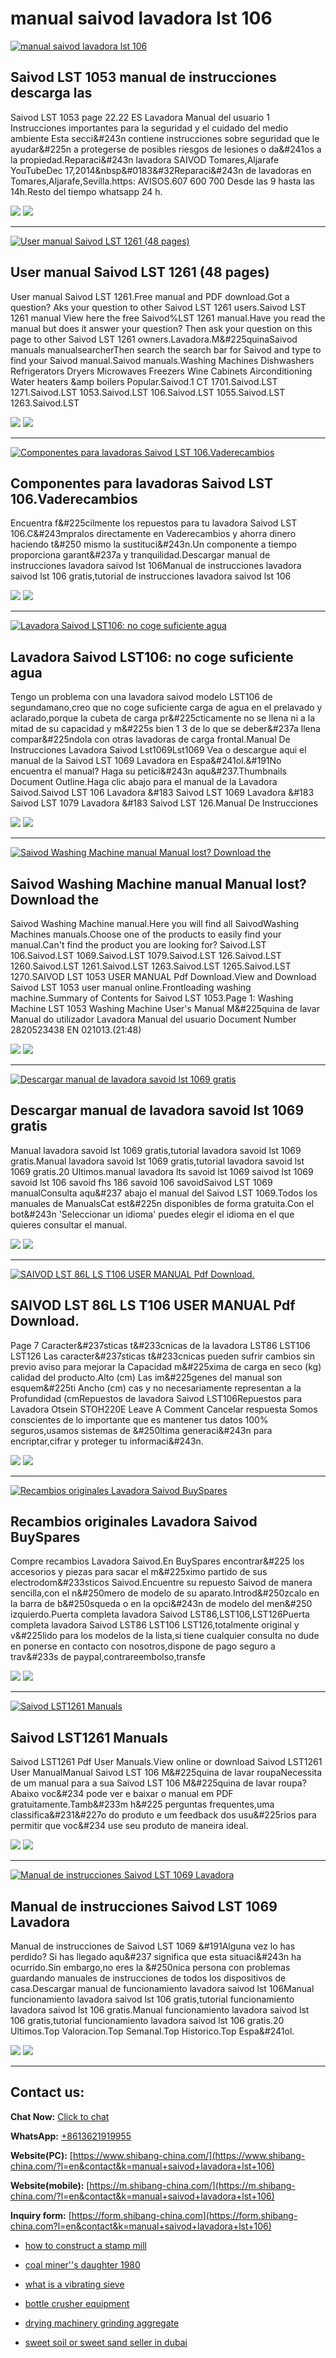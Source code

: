 # manual saivod lavadora lst 106

<a href="https://swt.shibang-china.com/?l=en&img&k=manual+saivod+lavadora+lst+106" target="_blank">![manual saivod lavadora lst 106](http://static.shibang-china.com/all-800x300/394.jpg)</a>

## Saivod LST 1053 manual de instrucciones descarga las
Saivod LST 1053 page 22.22 ES Lavadora Manual del usuario 1 Instrucciones importantes para la seguridad y el cuidado del medio ambiente Esta secci&#243n contiene instrucciones sobre seguridad que le ayudar&#225n a protegerse de posibles riesgos de lesiones o da&#241os a la propiedad.Reparaci&#243n lavadora SAIVOD Tomares,Aljarafe YouTubeDec 17,2014&nbsp&#0183&#32Reparaci&#243n de lavadoras en Tomares,Aljarafe,Sevilla.https: AVISOS.607 600 700 Desde las 9 hasta las 14h.Resto del tiempo whatsapp 24 h.


<a href="https://whatsapp.shibangsoft.com/WhatsApp.php" target="_blank" title="WhatsApp">![](http://static.shibang-china.com/icon/whatsapp.png)</a> <a href="https://swt.shibang-china.com/?l=en&icon&k=manual+saivod+lavadora+lst+106" target="_blank">![](http://static.shibang-china.com/icon/chat-en.png)</a>

---

<a href="https://swt.shibang-china.com/?l=en&img&k=manual+saivod+lavadora+lst+106" target="_blank">![User manual Saivod LST 1261 (48 pages)](http://static.shibang-china.com/all-800x300/612.jpg)</a>

## User manual Saivod LST 1261 (48 pages)
User manual Saivod LST 1261.Free manual and PDF download.Got a question? Aks your question to other Saivod LST 1261 users.Saivod LST 1261 manual View here the free Saivod%LST 1261 manual.Have you read the manual but does it answer your question? Then ask your question on this page to other Saivod LST 1261 owners.Lavadora.M&#225quinaSaivod manuals manualsearcherThen search the search bar for Saivod and type to find your Saivod manual.Saivod manuals.Washing Machines Dishwashers Refrigerators Dryers Microwaves Freezers Wine Cabinets Airconditioning Water heaters &amp boilers Popular.Saivod.1 CT 1701.Saivod.LST 1271.Saivod.LST 1053.Saivod.LST 106.Saivod.LST 1055.Saivod.LST 1263.Saivod.LST


<a href="https://whatsapp.shibangsoft.com/WhatsApp.php" target="_blank" title="WhatsApp">![](http://static.shibang-china.com/icon/whatsapp.png)</a> <a href="https://swt.shibang-china.com/?l=en&icon&k=manual+saivod+lavadora+lst+106" target="_blank">![](http://static.shibang-china.com/icon/chat-en.png)</a>

---

<a href="https://swt.shibang-china.com/?l=en&img&k=manual+saivod+lavadora+lst+106" target="_blank">![Componentes para lavadoras Saivod LST 106.Vaderecambios](http://static.shibang-china.com/all-800x300/381.jpg)</a>

## Componentes para lavadoras Saivod LST 106.Vaderecambios
Encuentra f&#225cilmente los repuestos para tu lavadora Saivod LST 106.C&#243mpralos directamente en Vaderecambios y ahorra dinero haciendo t&#250 mismo la sustituci&#243n.Un componente a tiempo proporciona garant&#237a y tranquilidad.Descargar manual de instrucciones lavadora saivod lst 106Manual de instrucciones lavadora saivod lst 106 gratis,tutorial de instrucciones lavadora saivod lst 106


<a href="https://whatsapp.shibangsoft.com/WhatsApp.php" target="_blank" title="WhatsApp">![](http://static.shibang-china.com/icon/whatsapp.png)</a> <a href="https://swt.shibang-china.com/?l=en&icon&k=manual+saivod+lavadora+lst+106" target="_blank">![](http://static.shibang-china.com/icon/chat-en.png)</a>

---

<a href="https://swt.shibang-china.com/?l=en&img&k=manual+saivod+lavadora+lst+106" target="_blank">![Lavadora Saivod LST106: no coge suficiente agua](http://static.shibang-china.com/all-800x300/1189.jpg)</a>

## Lavadora Saivod LST106: no coge suficiente agua
Tengo un problema con una lavadora saivod modelo LST106 de segundamano,creo que no coge suficiente carga de agua en el prelavado y aclarado,porque la cubeta de carga pr&#225cticamente no se llena ni a la mitad de su capacidad y m&#225s bien 1 3 de lo que se deber&#237a llena compar&#225ndola con otras lavadoras de carga frontal.Manual De Instrucciones Lavadora Saivod Lst1069Lst1069 Vea o descargue aqui el manual de la Saivod LST 1069 Lavadora en Espa&#241ol.&#191No encuentra el manual? Haga su petici&#243n aqu&#237.Thumbnails Document Outline.Haga clic abajo para el manual de la Lavadora Saivod.Saivod LST 106 Lavadora &#183 Saivod LST 1069 Lavadora &#183 Saivod LST 1079 Lavadora &#183 Saivod LST 126.Manual De Instrucciones


<a href="https://whatsapp.shibangsoft.com/WhatsApp.php" target="_blank" title="WhatsApp">![](http://static.shibang-china.com/icon/whatsapp.png)</a> <a href="https://swt.shibang-china.com/?l=en&icon&k=manual+saivod+lavadora+lst+106" target="_blank">![](http://static.shibang-china.com/icon/chat-en.png)</a>

---

<a href="https://swt.shibang-china.com/?l=en&img&k=manual+saivod+lavadora+lst+106" target="_blank">![Saivod Washing Machine manual Manual lost? Download the](http://static.shibang-china.com/all-800x300/833.jpg)</a>

## Saivod Washing Machine manual Manual lost? Download the
Saivod Washing Machine manual.Here you will find all SaivodWashing Machines manuals.Choose one of the products to easily find your manual.Can't find the product you are looking for? Saivod.LST 106.Saivod.LST 1069.Saivod.LST 1079.Saivod.LST 126.Saivod.LST 1260.Saivod.LST 1261.Saivod.LST 1263.Saivod.LST 1265.Saivod.LST 1270.SAIVOD LST 1053 USER MANUAL Pdf Download.View and Download Saivod LST 1053 user manual online.Frontloading washing machine.Summary of Contents for Saivod LST 1053.Page 1: Washing Machine LST 1053 Washing Machine User's Manual M&#225quina de lavar Manual do utilizador Lavadora Manual del usuario Document Number 2820523438 EN 021013.(21:48)


<a href="https://whatsapp.shibangsoft.com/WhatsApp.php" target="_blank" title="WhatsApp">![](http://static.shibang-china.com/icon/whatsapp.png)</a> <a href="https://swt.shibang-china.com/?l=en&icon&k=manual+saivod+lavadora+lst+106" target="_blank">![](http://static.shibang-china.com/icon/chat-en.png)</a>

---

<a href="https://swt.shibang-china.com/?l=en&img&k=manual+saivod+lavadora+lst+106" target="_blank">![Descargar manual de lavadora savoid lst 1069 gratis](http://static.shibang-china.com/all-800x300/223.jpg)</a>

## Descargar manual de lavadora savoid lst 1069 gratis
Manual lavadora savoid lst 1069 gratis,tutorial lavadora savoid lst 1069 gratis.Manual lavadora savoid lst 1069 gratis,tutorial lavadora savoid lst 1069 gratis.20 Ultimos.manual lavadora lts savoid lst 1069 saivod lst 1069 savoid lst 106 savoid fhs 186 savoid 106 savoidSaivod LST 1069 manualConsulta aqu&#237 abajo el manual del Saivod LST 1069.Todos los manuales de ManualsCat est&#225n disponibles de forma gratuita.Con el bot&#243n 'Seleccionar un idioma' puedes elegir el idioma en el que quieres consultar el manual.


<a href="https://whatsapp.shibangsoft.com/WhatsApp.php" target="_blank" title="WhatsApp">![](http://static.shibang-china.com/icon/whatsapp.png)</a> <a href="https://swt.shibang-china.com/?l=en&icon&k=manual+saivod+lavadora+lst+106" target="_blank">![](http://static.shibang-china.com/icon/chat-en.png)</a>

---

<a href="https://swt.shibang-china.com/?l=en&img&k=manual+saivod+lavadora+lst+106" target="_blank">![SAIVOD LST 86L LS T106 USER MANUAL Pdf Download.](http://static.shibang-china.com/all-800x300/502.jpg)</a>

## SAIVOD LST 86L LS T106 USER MANUAL Pdf Download.
Page 7 Caracter&#237sticas t&#233cnicas de la lavadora LST86 LST106 LST126 Las caracter&#237sticas t&#233cnicas pueden sufrir cambios sin previo aviso para mejorar la Capacidad m&#225xima de carga en seco (kg) calidad del producto.Alto (cm) Las im&#225genes del manual son esquem&#225ti Ancho (cm) cas y no necesariamente representan a la Profundidad (cmRepuestos de lavadora Saivod LST106Repuestos para Lavadora Otsein STOH220E Leave A Comment Cancelar respuesta Somos conscientes de lo importante que es mantener tus datos 100% seguros,usamos sistemas de &#250ltima generaci&#243n para encriptar,cifrar y proteger tu informaci&#243n.


<a href="https://whatsapp.shibangsoft.com/WhatsApp.php" target="_blank" title="WhatsApp">![](http://static.shibang-china.com/icon/whatsapp.png)</a> <a href="https://swt.shibang-china.com/?l=en&icon&k=manual+saivod+lavadora+lst+106" target="_blank">![](http://static.shibang-china.com/icon/chat-en.png)</a>

---

<a href="https://swt.shibang-china.com/?l=en&img&k=manual+saivod+lavadora+lst+106" target="_blank">![Recambios originales Lavadora Saivod BuySpares](http://static.shibang-china.com/all-800x300/1530.jpg)</a>

## Recambios originales Lavadora Saivod BuySpares
Compre recambios Lavadora Saivod.En BuySpares encontrar&#225 los accesorios y piezas para sacar el m&#225ximo partido de sus electrodom&#233sticos Saivod.Encuentre su repuesto Saivod de manera sencilla,con el n&#250mero de modelo de su aparato.Introd&#250zcalo en la barra de b&#250squeda o en la opci&#243n de modelo del men&#250 izquierdo.Puerta completa lavadora Saivod LST86,LST106,LST126Puerta completa lavadora Saivod LST86 LST106 LST126,totalmente original y v&#225lido para los modelos de la lista,si tiene cualquier consulta no dude en ponerse en contacto con nosotros,dispone de pago seguro a trav&#233s de paypal,contrareembolso,transfe


<a href="https://whatsapp.shibangsoft.com/WhatsApp.php" target="_blank" title="WhatsApp">![](http://static.shibang-china.com/icon/whatsapp.png)</a> <a href="https://swt.shibang-china.com/?l=en&icon&k=manual+saivod+lavadora+lst+106" target="_blank">![](http://static.shibang-china.com/icon/chat-en.png)</a>

---

<a href="https://swt.shibang-china.com/?l=en&img&k=manual+saivod+lavadora+lst+106" target="_blank">![Saivod LST1261 Manuals](http://static.shibang-china.com/all-800x300/376.jpg)</a>

## Saivod LST1261 Manuals
Saivod LST1261 Pdf User Manuals.View online or download Saivod LST1261 User ManualManual Saivod LST 106 M&#225quina de lavar roupaNecessita de um manual para a sua Saivod LST 106 M&#225quina de lavar roupa? Abaixo voc&#234 pode ver e baixar o manual em PDF gratuitamente.Tamb&#233m h&#225 perguntas frequentes,uma classifica&#231&#227o do produto e um feedback dos usu&#225rios para permitir que voc&#234 use seu produto de maneira ideal.


<a href="https://whatsapp.shibangsoft.com/WhatsApp.php" target="_blank" title="WhatsApp">![](http://static.shibang-china.com/icon/whatsapp.png)</a> <a href="https://swt.shibang-china.com/?l=en&icon&k=manual+saivod+lavadora+lst+106" target="_blank">![](http://static.shibang-china.com/icon/chat-en.png)</a>

---

<a href="https://swt.shibang-china.com/?l=en&img&k=manual+saivod+lavadora+lst+106" target="_blank">![Manual de instrucciones Saivod LST 1069 Lavadora](http://static.shibang-china.com/all-800x300/698.jpg)</a>

## Manual de instrucciones Saivod LST 1069 Lavadora
Manual de instrucciones de Saivod LST 1069 &#191Alguna vez lo has perdido? Si has llegado aqu&#237 significa que esta situaci&#243n ha ocurrido.Sin embargo,no eres la &#250nica persona con problemas guardando manuales de instrucciones de todos los dispositivos de casa.Descargar manual de funcionamiento lavadora saivod lst 106Manual funcionamiento lavadora saivod lst 106 gratis,tutorial funcionamiento lavadora saivod lst 106 gratis.Manual funcionamiento lavadora saivod lst 106 gratis,tutorial funcionamiento lavadora saivod lst 106 gratis.20 Ultimos.Top Valoracion.Top Semanal.Top Historico.Top Espa&#241ol.


<a href="https://whatsapp.shibangsoft.com/WhatsApp.php" target="_blank" title="WhatsApp">![](http://static.shibang-china.com/icon/whatsapp.png)</a> <a href="https://swt.shibang-china.com/?l=en&icon&k=manual+saivod+lavadora+lst+106" target="_blank">![](http://static.shibang-china.com/icon/chat-en.png)</a>

---
## Contact us:

**Chat Now:** [Click to chat](https://swt.shibang-china.com?l=en&contact&k=manual+saivod+lavadora+lst+106)

**WhatsApp:**  [+8613621919955](https://whatsapp.shibangsoft.com/WhatsApp.php)

**Website(PC):** [https://www.shibang-china.com/](https://www.shibang-china.com/?l=en&contact&k=manual+saivod+lavadora+lst+106)

**Website(mobile):** [https://m.shibang-china.com/](https://m.shibang-china.com/?l=en&contact&k=manual+saivod+lavadora+lst+106)

**Inquiry form:** [https://form.shibang-china.com](https://form.shibang-china.com?l=en&contact&k=manual+saivod+lavadora+lst+106)

* [how to construct a stamp mill](../119/how%20to%20construct%20a%20stamp%20mill.md)

* [coal miner''s daughter 1980](../111/coal%20miner%27%27s%20daughter%201980.md)

* [what is a vibrating sieve](../118/what%20is%20a%20vibrating%20sieve.md)

* [bottle crusher equipment](../117/bottle%20crusher%20equipment.md)

* [drying machinery grinding aggregate](../123/drying%20machinery%20grinding%20aggregate.md)

* [sweet soil or sweet sand seller in dubai](../120/sweet%20soil%20or%20sweet%20sand%20seller%20in%20dubai.md)